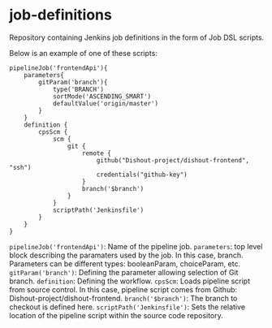 # job-definitions
Repository containing Jenkins job definitions in the form of Job DSL scripts. 

Below is an example of one of these scripts:

```
pipelineJob('frontendApi'){
    parameters{
        gitParam('branch'){
            type('BRANCH')
            sortMode('ASCENDING_SMART')
            defaultValue('origin/master')
        }
    }
    definition {
        cpsScm {
            scm {
                git {
                    remote {
                        github("Dishout-project/dishout-frontend", "ssh")
                        credentials("github-key")
                    }
                    branch('$branch')
                }
            }
            scriptPath('Jenkinsfile')
        }
    }
}
```
`pipelineJob('frontendApi')`: Name of the pipeline job.
`parameters`: top level block describing the paramaters used by the job. In this case, branch. Parameters can be different types: booleanParam, choiceParam, etc.
`gitParam('branch')`: Defining the parameter allowing selection of Git branch.
`definition`: Defining the workflow.
`cpsScm`: Loads pipeline script from source control. In this case, pipeline script comes from Github: Dishout-project/dishout-frontend.
`branch('$branch')`: The branch to checkout is defined here.
`scriptPath('Jenkinsfile')`: Sets the relative location of the pipeline script within the source code repository.
